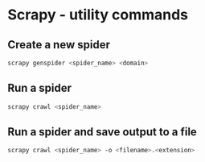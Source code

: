 # Scrapy - utility commands

## Create a new spider

```bash
scrapy genspider <spider_name> <domain>
```

## Run a spider

```bash
scrapy crawl <spider_name>
```

## Run a spider and save output to a file

```bash
scrapy crawl <spider_name> -o <filename>.<extension>
```
